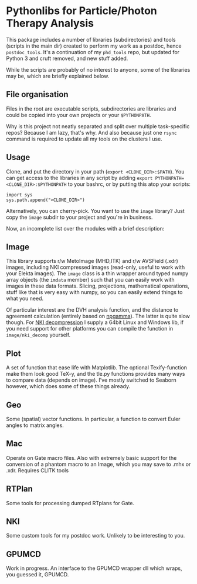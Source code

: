 Pythonlibs for Particle/Photon Therapy Analysis
===============================================

This package includes a number of libraries (subdirectories) and tools (scripts in the main dir) created to perform my work as a postdoc, hence `postdoc_tools`. It's a continuation of my `phd_tools` repo, but updated for Python 3 and cruft removed, and new stuff added.

While the scripts are probably of no interest to anyone, some of the libraries may be, which are briefly explained below.

File organisation
-----------------

Files in the root are executable scripts, subdirectories are libraries and could be copied into your own projects or your `$PYTHONPATH`.

Why is this project not neatly separated and split over multiple task-specific repos? Because I am lazy, that's why. And also because just one `rsync` command is required to update all my tools on the clusters I use.

Usage
-----
Clone, and put the directory in your path (`export <CLONE_DIR>:$PATH`). You can get access to the libraries in any script by adding `export PYTHONPATH=<CLONE_DIR>:$PYTHONPATH` to your bashrc, or by putting this atop your scripts:

	import sys
	sys.path.append("<CLONE_DIR>")

 Alternatively, you can cherry-pick. You want to use the `image` library? Just copy the `image` subdir to your project and you're in business.

Now, an incomplete list over the modules with a brief description:

Image
-----

This library supports r/w MetoImage (MHD,ITK) and r/w AVSField (.xdr) images, including NKI compressed images (read-only, useful to work with your Elekta images). The `image` class is a thin wrapper around typed numpy array objects (the `imdata` member) such that you can easily work with images in these data formats. Slicing, projections, mathematical operations, stuff like that is very easy with numpy, so you can easily extend things to what you need.

Of particular interest are the DVH analysis function, and the distance to agreement calculation (entirely based on [npgamma](https://github.com/SimonBiggs/npgamma)). The latter is quite slow though. For [NKI decompression](https://gitlab.com/plastimatch/plastimatch/tree/master/libs/nkidecompress) I supply a 64bit Linux and Windows lib, if you need support for other platforms you can compile the function in `image/nki_decomp` yourself.

Plot
----

A set of function that ease life with Matplotlib. The optional Texify-function make them look good TeX-y, and the tle.py functions provides many ways to compare data (depends on image). I've mostly switched to Seaborn however, which does some of these things already.

Geo
---

Some (spatial) vector functions. In particular, a function to convert Euler angles to matrix angles.

Mac
---

Operate on Gate macro files. Also with extremely basic support for the conversion of a phantom macro to an Image, which you may save to .mhx or .xdr. Requires CLITK tools

RTPlan
---

Some tools for processing dumped RTplans for Gate.

NKI
---

Some custom tools for my postdoc work. Unlikely to be interesting to you.

GPUMCD
------

Work in progress. An interface to the GPUMCD wrapper dll which wraps, you guessed it, GPUMCD.

